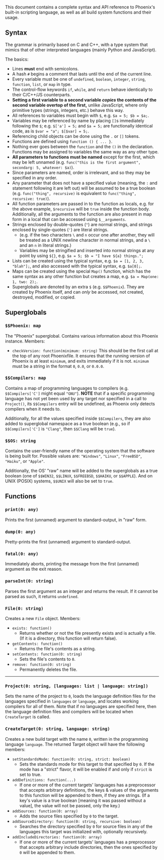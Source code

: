 This document contains a complete syntax and API reference to Phoenix's built-in
scripting language, as well as all build system functions and their usage.

Syntax
---------------------------------------
The grammar is primarily based on C and C++, with a type system that mimics that
of other interpreted languages (mainly Python and JavaScript).

The basics:
 - Lines **must** end with semicolons.
 - A hash `#` begins a comment that lasts until the end of the current line.
 - Every variable must be one of `undefined`, `boolean`, `integer`, `string`,
   `function`, `list`, or `map` in type.
 - The control-flow keywords `if`, `while`, and `return` behave identically to
   their C/C++/JS counterparts.
 - **Setting a first variable to a second variable *copies* the contents of the**
   **second variable overtop of the first,** unlike JavaScript, where only primitive
   types (strings, integers, etc.) behave this way.
 - All references to variables must begin with `$`, e.g. `$a = 5; $b = $a;`.
 - Variables may be referenced by name by placing `[]`s immediately following
   the `$`; e.g. `$['a'] = 5;` and `$a = 5;` are functionally identical code,
   as is `$var = "a"; $[$var] = 5;`.
 - Referencing child objects can be done using the `.` or `[]` tokens.
 - Functions are defined using `function () { ... }`.
  - Nothing ever goes between the `function` and the `()` in the declaration. Functions may be
   assigned to variables the same way as any other type.
  - **All parameters to functions must be named** except for the first, which
   may be left unnamed (e.g. `func("this is the first argument", secondarg: 5, whatever: $a)`).
  - Since parameters are named, order is irrelevant, and so they may be specified in any order.
  - Any parameter that does not have a specified value (meaning, the `:` and statement
    following it are left out) will be assumed to be a true boolean
    (e.g. `func("thing", recursive)` is equivalent to `func("thing", recursive: true)`).
  - All function parameters are passed in to the function as locals, e.g. for the above example,
   `$recursive` will be `true` inside the function body. Additionally, all the arguments to the
   function are also present in map form in a local that can be accessed using `$__arguments`.
 - Strings enclosed by double-quotes (`"`) are normal strings, and strings enclosed by
   single-quotes (`'`) are literal strings.
   - (e.g. if the two characters `\` and `n` occur one after another, they will be treated
     as a UNIX newline character in normal strings, and a `\` and an `n` in literal strings.)
   - Variables may be stringified and inserted into normal strings at any point by using `${}`,
     e.g. `$a = 5; $b = "I have ${a} things.";`
 - Lists can be created using the typical syntax, e.g. `$a = [1, 2, 3, "blah"];`, and
   also accessed with the typical syntax, e.g. `$a[0];`.
 - Maps can be created using the special `Map()` function, which has the same syntax as any
   other function but creates a map, e.g. `$a = Map(one: 1, two: 2);`.
 - Superglobals are denoted by an extra `$` (e.g. `$$Phoenix`). They are created by Phoenix
   itself, and can *only* be accessed, not created, destroyed, modified, or copied.

Superglobals
---------------------------------------
### `$$Phoenix: map`
The "Phoenix" superglobal. Contains various information about this Phoenix instance.
Members:
 - `checkVersion: function(minimum: string)`
   This should be the first call at the top of any root Phoenixfile. It ensures that
   the running version of Phoenix is at least `minimum`, and exits immediately if it
   is not. `minimum` must be a string in the format `0`, `0.0`, or `0.0.0`.

### `$$Compilers: map`
Contains a map of programming languages to compilers (e.g. `$$Compilers['C']` might
equal `"GNU"`). **NOTE** that if a specific programming language has not yet been used
by any target nor specified in a call to `Project()`, its `$$Compilers` entry will be
undefined, as Phoenix only detects compilers when it needs to.

Additionally, for all the values specified inside `$$Compilers`, they are also added to superglobal
namespace as a true boolean (e.g., so if `$$Compilers['C']` is `"Clang"`, then `$$Clang` will be `true`).

### `$$OS: string`
Contains the user-friendly name of the operating system that the software is
being built for. Possible values are: `"Windows"`, `"Linux"`, `"FreeBSD"`,
`"Haiku"`, or `"Apple"`.

Additionally, the OS' "raw" name will be added to the superglobals as a true
boolean (one of `$$WIN32`, `$$LINUX`, `$$FREEBSD`, `$$HAIKU`, or `$$APPLE`).
And on UNIX (POSIX) systems, `$$UNIX` will also be set to `true`.

Functions
---------------------------------------

### `print(0: any)`
Prints the first (unnamed) argument to standard-output, in "raw" form.

### `dump(0: any)`
Pretty-prints the first (unnamed) argument to standard-output.

### `fatal(0: any)`
Immediately aborts, printing the message from the first (unnamed) argument as the
exit reason.

### `parseInt(0: string)`
Parses the first argument as an integer and returns the result. If it cannot
be parsed as such, it returns `undefined`.

### `File(0: string)`
Creates a new `File` object. Members:
 - `exists: function()`
   - Returns whether or not the file presently exists and is actually a file.
     (If it is a directory, this function will return false).
 - `getContents: function()`
   - Returns the file's contents as a string.
 - `setContents: function(0: string)`
   - Sets the file's contents to `0`.
 - `remove: function(0: string)`
   - Permanently deletes the file.

------

### `Project(0: string, [languages: list | language: string])`
Sets the name of the project to `0`, loads the language definition files for the
languages specified in `languages` or `language`, and locates working compilers
for all of them. Note that if no languages are specified here, then the
language definition files and compilers will be located when `CreateTarget`
is called.

### `CreateTarget(0: string, language: string)`
Creates a new build target with the name `0`, written in the programming language
`language`. The returned Target object will have the following members:
 - `setStandardsMode: function(0: string, strict: boolean)`
   - Sets the standards mode for this target to that specified by `0`. If the mode
     has a "strict" flavor, it will be enabled if and only if `strict` is set to true.
 - `addDefinitions: function(...)`
   - If one or more of the current targets' languages has a preprocessor that accepts
     arbitrary definitions, the keys & values of the arguments to this function will be
     appended to them, if they are strings. (If a key's value is a true boolean [meaning it
     was passed without a value], the value will not be passed, only the key.)
 - `addSources: function(0: array)`
   - Adds the source files specified by `0` to the target.
 - `addSourceDirectory: function(0: string, recursive: boolean)`
   - Searches the directory specified by `0` for source files in any of the languages
     this target was initialized with, optionally recursively.
 - `addIncludeDirectories: function(0: array)`
   - If one or more of the current targets' languages has a preprocessor that accepts
     arbitrary include directories, then the ones specified by `0` will be appended
     to them.
